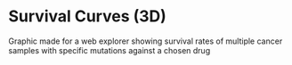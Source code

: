 # Survival Curves (3D)
Graphic made for a web explorer showing survival rates of multiple cancer samples with specific mutations against a chosen drug